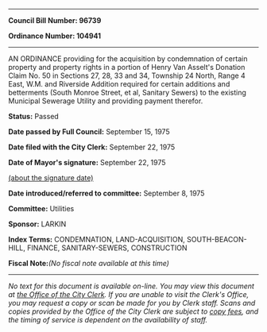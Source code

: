 

********

**Council Bill Number: 96739**
   
**Ordinance Number: 104941**
********

 AN ORDINANCE providing for the acquisition by condemnation of certain property and property rights in a portion of Henry Van Asselt's Donation Claim No. 50 in Sections 27, 28, 33 and 34, Township 24 North, Range 4 East, W.M. and Riverside Addition required for certain additions and betterments (South Monroe Street, et al, Sanitary Sewers) to the existing Municipal Sewerage Utility and providing payment therefor.

**Status:** Passed
   
**Date passed by Full Council:** September 15, 1975
   
**Date filed with the City Clerk:** September 22, 1975
   
**Date of Mayor's signature:** September 22, 1975
   
[(about the signature date)](/~public/approvaldate.htm)
   
   
   
**Date introduced/referred to committee:** September 8, 1975
   
**Committee:** Utilities
   
**Sponsor:** LARKIN
   
   
**Index Terms:** CONDEMNATION, LAND-ACQUISITION, SOUTH-BEACON-HILL, FINANCE, SANITARY-SEWERS, CONSTRUCTION

**Fiscal Note:**_(No fiscal note available at this time)_
********

_No text for this document is available on-line. You may view this document at [the Office of the City Clerk](http://www.seattle.gov/leg/clerk/contactUs.htm). If you are unable to visit the Clerk's Office, you may request a copy or scan be made for you by Clerk staff. Scans and copies provided by the Office of the City Clerk are subject to [copy fees](http://clerk.seattle.gov/~public/clerkfees.htm), and the timing of service is dependent on the availability of staff._

